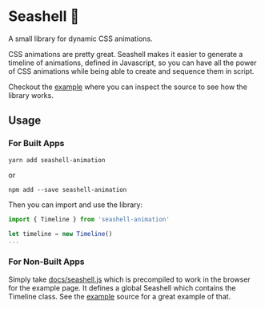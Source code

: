 # Seashell 🐚

A small library for dynamic CSS animations.

CSS animations are pretty great. Seashell makes it easier to generate a timeline of animations, defined in Javascript, so you can have all the power of CSS animations while being able to create and sequence them in script.

Checkout the [example](https://nickgravelyn.github.io/seashell) where you can inspect the source to see how the library works.

## Usage

### For Built Apps

```
yarn add seashell-animation
```

or

```
npm add --save seashell-animation
```

Then you can import and use the library:

```js
import { Timeline } from 'seashell-animation'

let timeline = new Timeline()
...
```

### For Non-Built Apps

Simply take [docs/seashell.js](docs/seashell.js) which is precompiled to work in the browser for the example page. It defines a global Seashell which contains the Timeline class. See the [example](https://nickgravelyn.github.io/seashell) source for a great example of that.
